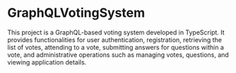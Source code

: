 # GraphQLVotingSystem
This project is a GraphQL-based voting system developed in TypeScript. It provides functionalities for user authentication, registration, retrieving the list of votes, attending to a vote, submitting answers for questions within a vote, and administrative operations such as managing votes, questions, and viewing application details.
